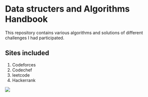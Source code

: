 # Data structers and Algorithms Handbook
This repository contains various algorithms and solutions of different challenges I had participated.

## Sites included
1. Codeforces
2. Codechef
3. leetcode
4. Hackerrank

![](images/codecheg.jpg)